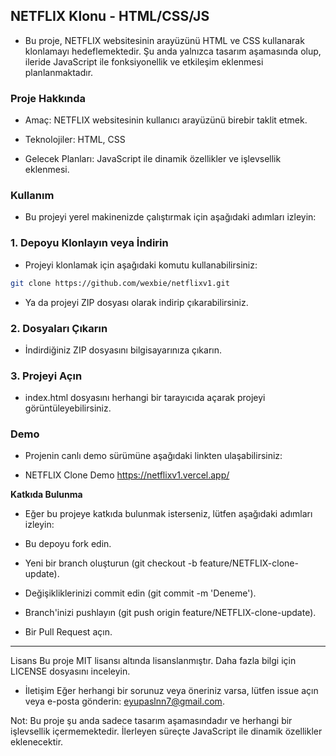 ## NETFLIX Klonu - HTML/CSS/JS

- Bu proje, NETFLIX websitesinin arayüzünü HTML ve CSS kullanarak klonlamayı hedeflemektedir. Şu anda yalnızca tasarım aşamasında olup, ileride JavaScript ile fonksiyonellik ve etkileşim eklenmesi planlanmaktadır.

### Proje Hakkında

- Amaç: NETFLIX websitesinin kullanıcı arayüzünü birebir taklit etmek.

- Teknolojiler: HTML, CSS

- Gelecek Planları: JavaScript ile dinamik özellikler ve işlevsellik eklenmesi.

### Kullanım

- Bu projeyi yerel makinenizde çalıştırmak için aşağıdaki adımları izleyin:

### 1. Depoyu Klonlayın veya İndirin

- Projeyi klonlamak için aşağıdaki komutu kullanabilirsiniz:

```bash
git clone https://github.com/wexbie/netflixv1.git
```

- Ya da projeyi ZIP dosyası olarak indirip çıkarabilirsiniz.
### 2. Dosyaları Çıkarın
- İndirdiğiniz ZIP dosyasını bilgisayarınıza çıkarın.

### 3. Projeyi Açın
- index.html dosyasını herhangi bir tarayıcıda açarak projeyi görüntüleyebilirsiniz.

### Demo
- Projenin canlı demo sürümüne aşağıdaki linkten ulaşabilirsiniz:

- NETFLIX Clone Demo
  https://netflixv1.vercel.app/

**Katkıda Bulunma**
- Eğer bu projeye katkıda bulunmak isterseniz, lütfen aşağıdaki adımları izleyin:

- Bu depoyu fork edin.
- Yeni bir branch oluşturun (git checkout -b feature/NETFLIX-clone-update).
- Değişikliklerinizi commit edin (git commit -m 'Deneme').
- Branch'inizi pushlayın (git push origin feature/NETFLIX-clone-update).
- Bir Pull Request açın.
<hr>
Lisans
Bu proje MIT lisansı altında lisanslanmıştır. Daha fazla bilgi için LICENSE dosyasını inceleyin.

- İletişim
Eğer herhangi bir sorunuz veya öneriniz varsa, lütfen issue açın veya e-posta gönderin: eyupaslnn7@gmail.com.

Not: Bu proje şu anda sadece tasarım aşamasındadır ve herhangi bir işlevsellik içermemektedir. İlerleyen süreçte JavaScript ile dinamik özellikler eklenecektir.
